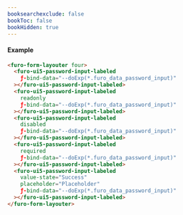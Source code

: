 ```yaml
---
booksearchexclude: false
bookToc: false
bookHidden: true
---
```

#### Example
<script type="module" src="/init.js"></script>
<furo-demo-snippet>
<template>
<furo-form-layouter four>
<furo-ui5-password-input-labeled
    ƒ-bind-data="--doExp(*.furo_data_password_input)"
 ></furo-ui5-password-input-labeled>
<furo-ui5-password-input-labeled
    label="readonly"
    readonly
    ƒ-bind-data="--doExp(*.furo_data_password_input)"
 ></furo-ui5-password-input-labeled>
<furo-ui5-password-input-labeled
    label="disabled"
    disabled
    ƒ-bind-data="--doExp(*.furo_data_password_input)"
 ></furo-ui5-password-input-labeled>  
<furo-ui5-password-input-labeled
    required
    ƒ-bind-data="--doExp(*.furo_data_password_input)"
  ></furo-ui5-password-input-labeled>
<furo-ui5-password-input-labeled
    value-state="Success"
    placeholder="Placeholder"
    ƒ-bind-data="--doExp(*.furo_data_password_input)"
 ></furo-ui5-password-input-labeled>
</furo-form-layouter>
<furo-data-object
  type="experiment.Experiment"
  @-object-ready="--doExp"
></furo-data-object>
</template>
</furo-demo-snippet>

```html
<furo-form-layouter four>
  <furo-ui5-password-input-labeled
    ƒ-bind-data="--doExp(*.furo_data_password_input)"
  ></furo-ui5-password-input-labeled>
  <furo-ui5-password-input-labeled
    readonly
    ƒ-bind-data="--doExp(*.furo_data_password_input)"
  ></furo-ui5-password-input-labeled>
  <furo-ui5-password-input-labeled
    disabled
    ƒ-bind-data="--doExp(*.furo_data_password_input)"
  ></furo-ui5-password-input-labeled>  
  <furo-ui5-password-input-labeled
    required
    ƒ-bind-data="--doExp(*.furo_data_password_input)"
  ></furo-ui5-password-input-labeled>
  <furo-ui5-password-input-labeled
    value-state="Success"
    placeholder="Placeholder"
    ƒ-bind-data="--doExp(*.furo_data_password_input)"
  ></furo-ui5-password-input-labeled>
</furo-form-layouter>
```

